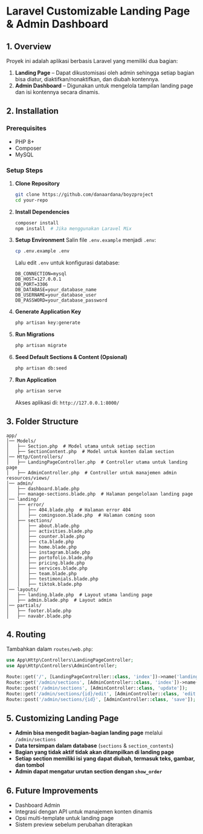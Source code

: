 # Laravel Customizable Landing Page & Admin Dashboard

## **1. Overview**
Proyek ini adalah aplikasi berbasis Laravel yang memiliki dua bagian:
1. **Landing Page** – Dapat dikustomisasi oleh admin sehingga setiap bagian bisa diatur, diaktifkan/nonaktifkan, dan diubah kontennya.
2. **Admin Dashboard** – Digunakan untuk mengelola tampilan landing page dan isi kontennya secara dinamis.

## **2. Installation**
### **Prerequisites**
- PHP 8+
- Composer
- MySQL 

### **Setup Steps**
1. **Clone Repository**
   ```bash
   git clone https://github.com/danaardana/boyzproject
   cd your-repo
   ```
2. **Install Dependencies**
   ```bash
   composer install
   npm install  # Jika menggunakan Laravel Mix
   ```
3. **Setup Environment**
   Salin file `.env.example` menjadi `.env`:
   ```bash
   cp .env.example .env
   ```
   Lalu edit `.env` untuk konfigurasi database:
   ```env
   DB_CONNECTION=mysql
   DB_HOST=127.0.0.1
   DB_PORT=3306
   DB_DATABASE=your_database_name
   DB_USERNAME=your_database_user
   DB_PASSWORD=your_database_password
   ```
4. **Generate Application Key**
   ```bash
   php artisan key:generate
   ```
5. **Run Migrations**
   ```bash
   php artisan migrate
   ```
6. **Seed Default Sections & Content (Opsional)**
   ```bash
   php artisan db:seed
   ```
7. **Run Application**
   ```bash
   php artisan serve
   ```
   Akses aplikasi di: `http://127.0.0.1:8000/`

## **3. Folder Structure**
```
app/
│── Models/
│   ├── Section.php  # Model utama untuk setiap section
│   ├── SectionContent.php  # Model untuk konten dalam section
│── Http/Controllers/
│   ├── LandingPageController.php  # Controller utama untuk landing page
│   ├── AdminController.php  # Controller untuk manajemen admin
resources/views/
│── admin/
│   ├── dashboard.blade.php
│   ├── manage-sections.blade.php  # Halaman pengelolaan landing page
│── landing/
│   ├── error/
│   │   ├── 404.blade.php  # Halaman error 404
│   │   ├── comingsoon.blade.php  # Halaman coming soon
│   ├── sections/
│   │   ├── about.blade.php
│   │   ├── activities.blade.php
│   │   ├── counter.blade.php
│   │   ├── cta.blade.php
│   │   ├── home.blade.php
│   │   ├── instagram.blade.php
│   │   ├── portofolio.blade.php
│   │   ├── pricing.blade.php
│   │   ├── services.blade.php
│   │   ├── team.blade.php
│   │   ├── testimonials.blade.php
│   │   ├── tiktok.blade.php
│── layouts/
│   ├── landing.blade.php  # Layout utama landing page
│   ├── admin.blade.php  # Layout admin
│── partials/
│   ├── footer.blade.php
│   ├── navabr.blade.php  
```

## **4. Routing**
Tambahkan dalam `routes/web.php`:
```php
use App\Http\Controllers\LandingPageController;
use App\Http\Controllers\AdminController;

Route::get('/', [LandingPageController::class, 'index'])->name('landing.index');
Route::get('/admin/sections', [AdminController::class, 'index'])->name('admin.sections');
Route::post('/admin/sections', [AdminController::class, 'update']);
Route::get('/admin/sections/{id}/edit', [AdminController::class, 'edit'])->name('admin.sections.edit');
Route::post('/admin/sections/{id}', [AdminController::class, 'save']);
```

## **5. Customizing Landing Page**
- **Admin bisa mengedit bagian-bagian landing page** melalui `/admin/sections`
- **Data tersimpan dalam database** (`sections` & `section_contents`)
- **Bagian yang tidak aktif tidak akan ditampilkan di landing page**
- **Setiap section memiliki isi yang dapat diubah, termasuk teks, gambar, dan tombol**
- **Admin dapat mengatur urutan section dengan `show_order`**

## **6. Future Improvements**
- Dashboard Admin
- Integrasi dengan API untuk manajemen konten dinamis
- Opsi multi-template untuk landing page
- Sistem preview sebelum perubahan diterapkan